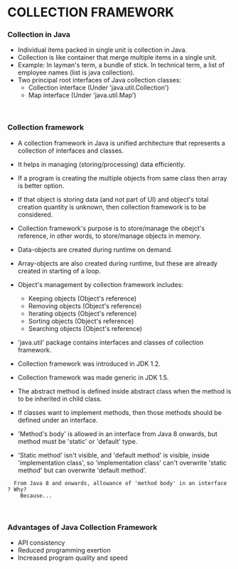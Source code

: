 # COLLECTION FRAMEWORK

### Collection in Java

+ Individual items packed in single unit is collection in Java.
+ Collection is like container that merge multiple items in a single unit.
+ Example: In layman's term, a bundle of stick. In technical term, a list of employee names (list is java collection).
+ Two principal root interfaces of Java collection classes:
  + Collection interface (Under 'java.util.Collection')
  + Map interface (Under 'java.util.Map')

<br>

### Collection framework

+ A collection framework in Java is unified architecture that represents a collection of interfaces and classes.
+ It helps in managing (storing/processing) data efficiently.
+ If a program is creating the multiple objects from same class then array is better option.
+ If that object is storing data (and not part of UI) and object's total creation quantity is unknown, then collection framework is to be considered.
+ Collection framework's purpose is to store/manage the obejct's reference, in other words, to store/manage objects in memory.
+ Data-objects are created during runtime on demand.
+ Array-objects are also created during runtime, but these are already created in starting of a loop.

+ Object's management by collection framework includes:
  + Keeping objects (Object's reference)
  + Removing objects (Object's reference)
  + Iterating objects (Object's reference)
  + Sorting objects (Object's reference)
  + Searching objects (Object's reference)

+ 'java.util' package contains interfaces and classes of collection framework.
+ Collection framework was introduced in JDK 1.2.
+ Collection framework was made generic in JDK 1.5.
+ The abstract method is defined inside abstract class when the method is to be inherited in child class.
+ If classes want to implement methods, then those methods should be defined under an interface.
+ 'Method's body' is allowed in an interface from Java 8 onwards, but method must be 'static' or 'default' type.
+ 'Static method' isn't visible, and 'default method' is visible, inside 'implementation class', so 'implementation class' can't overwrite 'static method' but can overwrite 'default method'.

```
  From Java 8 and onwards, allowance of 'method body' in an interface ? Why?
    Because...
```

<br>

### Advantages of Java Collection Framework

+ API consistency
+ Reduced programming exertion
+ Increased program quality and speed

